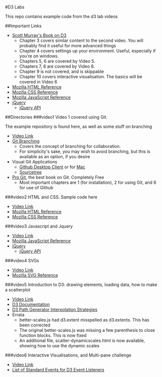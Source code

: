 #D3 Labs

This repo contains example code from the d3 lab videos

##Important Links
* [Scott Murray's Book on D3](http://chimera.labs.oreilly.com/books/1230000000345/index.html)
	- Chapter 3 covers similar content to the second video. You will probably find it useful for more advanced things
	- Chapter 4 covers settings up your environment. Useful, especially if you're on windows. 
	- Chapters 5, 6 are covered by Video 5.
	- Chapters 7, 8 are covered by Video 6. 
	- Chapter 9 is not covered, and is skippable
	- Chapter 10 covers interactive visualisation. The basics will be covered in Video 6 
* [Mozilla HTML Reference](https://developer.mozilla.org/en-US/docs/Web/HTML/Element)
* [Mozilla CSS Reference](https://developer.mozilla.org/en-US/docs/Web/CSS/Reference)
* [Mozilla JavaScript Reference](https://developer.mozilla.org/en-US/docs/Web/JavaScript/Reference)
* [jQuery](http://jquery.com/)
    - [jQuery API](http://api.jquery.com/)

##Directories
###video1
Video 1 covered using Git.

The example repository is found here, as well as some stuff on branching
* [Video Link](https://stream.nyu.edu/media/Git+and+Github/1_6l9mftht)
* [Git Branching](http://nvie.com/posts/a-successful-git-branching-model/)
    - Covers the concept of branching for collaboration. 
    - For simplicity's sake, you may wish to avoid branching, but this is available as an option, if you desire
* Visual Git Applications
    - [Github Desktop Client](https://windows.github.com/) or for [Mac](https://mac.github.com/)
    - [Sourcetree](https://www.atlassian.com/software/sourcetree)
* [Pro Git](http://git-scm.com/book/en/v2), the best book on Git. Completely Free
    - Most important chapters are 1 (for installation), 2 for using Git, and 6 for use of Github

###video2
HTML and CSS. Sample code here

* [Video Link](https://stream.nyu.edu/media/HTML+%26+CSS/1_nwr63eiq)
* [Mozilla HTML Reference](https://developer.mozilla.org/en-US/docs/Web/HTML/Element)
* [Mozilla CSS Reference](https://developer.mozilla.org/en-US/docs/Web/CSS/Reference)

###video3
Javascript and Jquery

* [Video Link](https://stream.nyu.edu/media/Javascript+%26+jQuery/1_y6erias8)
* [Mozilla JavaScript Reference](https://developer.mozilla.org/en-US/docs/Web/JavaScript/Reference)
* [jQuery](http://jquery.com/)
    - [jQuery API](http://api.jquery.com/)

###video4
SVGs

* [Video Link](https://stream.nyu.edu/media/SVG/1_4owgxhrr)
* [Mozilla SVG Reference](https://developer.mozilla.org/en-US/docs/Web/SVG)

###video5
Introduction to D3: drawing elements, loading data, how to make a scatterplot

* [Video Link](https://stream.nyu.edu/media/D3+Basics/1_jp8ahplr)
* [D3 Documentation](https://github.com/mbostock/d3/wiki)
* [D3 Path Generator Interpolation Strategies](https://github.com/mbostock/d3/wiki/SVG-Shapes#line_interpolate)
* Errata
    - better-scales.js had d3.extent misspelled as d3.extent*s*. This has been corrected
    - The original better-scales.js was missing a few parenthesis to close function blocks. This is now fixed
    - An additional file, scatter-dynamicscales.html is now available, showing how to use the dynamic scales

###video6
Interactive Visualisations, and Multi-pane challenge

* [Video Link](https://stream.nyu.edu/media/D3A+Interactive+Vis/1_nxo5waw2)
* [List of Standard Events for D3 Event Listeners](https://developer.mozilla.org/en-US/docs/Web/Events#Standard_events)
